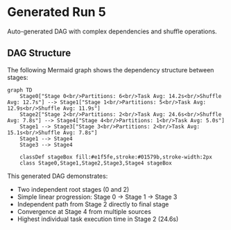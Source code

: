 # Generated Run 5

Auto-generated DAG with complex dependencies and shuffle operations.

## DAG Structure

The following Mermaid graph shows the dependency structure between stages:

```mermaid
graph TD
    Stage0["Stage 0<br/>Partitions: 6<br/>Task Avg: 14.2s<br/>Shuffle Avg: 12.7s"] --> Stage1["Stage 1<br/>Partitions: 5<br/>Task Avg: 12.9s<br/>Shuffle Avg: 11.9s"]
    Stage2["Stage 2<br/>Partitions: 2<br/>Task Avg: 24.6s<br/>Shuffle Avg: 7.8s"] --> Stage4["Stage 4<br/>Partitions: 1<br/>Task Avg: 5.0s"]
    Stage1 --> Stage3["Stage 3<br/>Partitions: 2<br/>Task Avg: 15.1s<br/>Shuffle Avg: 7.8s"]
    Stage1 --> Stage4
    Stage3 --> Stage4

    classDef stageBox fill:#e1f5fe,stroke:#01579b,stroke-width:2px
    class Stage0,Stage1,Stage2,Stage3,Stage4 stageBox
```

This generated DAG demonstrates:
- Two independent root stages (0 and 2)
- Simple linear progression: Stage 0 → Stage 1 → Stage 3
- Independent path from Stage 2 directly to final stage
- Convergence at Stage 4 from multiple sources
- Highest individual task execution time in Stage 2 (24.6s)

